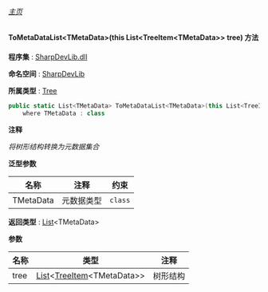 ###### [主页](./Index.md "主页")

#### ToMetaDataList\<TMetaData\>(this List\<TreeItem\<TMetaData\>\> tree) 方法

**程序集** : [SharpDevLib.dll](./SharpDevLib.assembly.md "SharpDevLib.dll")

**命名空间** : [SharpDevLib](./SharpDevLib.namespace.md "SharpDevLib")

**所属类型** : [Tree](./SharpDevLib.Tree.md "Tree")

``` csharp
public static List<TMetaData> ToMetaDataList<TMetaData>(this List<TreeItem<TMetaData>> tree)
    where TMetaData : class
```

**注释**

*将树形结构转换为元数据集合*



**泛型参数**

|名称|注释|约束|
|---|---|---|
|TMetaData|元数据类型|`class`|




**返回类型** : [List](https://learn.microsoft.com/en-us/dotnet/api/system.collections.generic.list-1 "List")\<TMetaData\>


**参数**

|名称|类型|注释|
|---|---|---|
|tree|[List](https://learn.microsoft.com/en-us/dotnet/api/system.collections.generic.list-1 "List")\<[TreeItem](./SharpDevLib.TreeItem.1.md "TreeItem")\<TMetaData\>\>|树形结构|


